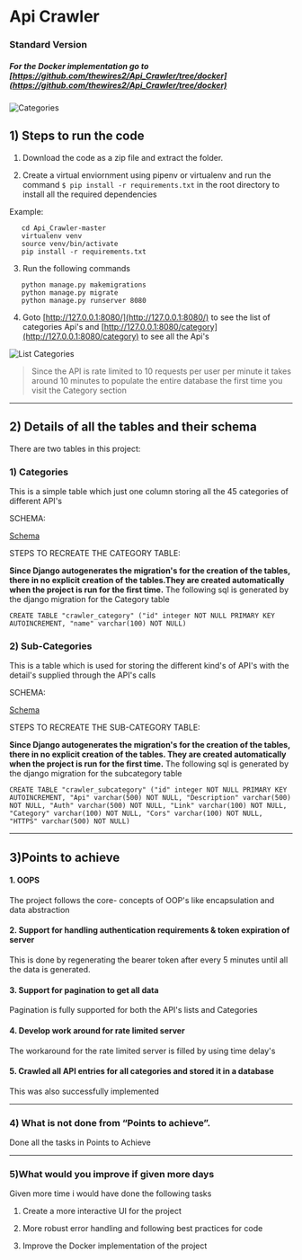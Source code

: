 # Api Crawler

### Standard Version
##### For the Docker implementation go to [https://github.com/thewires2/Api_Crawler/tree/docker](https://github.com/thewires2/Api_Crawler/tree/docker)


![Categories](https://user-images.githubusercontent.com/50923743/131301895-6df58ce4-df81-417f-9a6f-343bf15e0b32.jpg)

## 1) Steps to run the code 



1) Download the code as a zip file and extract the folder.

2) Create a virtual enviornment using pipenv or virtualenv and run the command ```$ pip install -r requirements.txt``` in the root directory to install all the required dependencies 

Example: 
```
   cd Api_Crawler-master
   virtualenv venv
   source venv/bin/activate
   pip install -r requirements.txt
```

3) Run the following commands

```
   python manage.py makemigrations
   python manage.py migrate
   python manage.py runserver 8080
```

4) Goto [http://127.0.0.1:8080/](http://127.0.0.1:8080/) to see the list of categories Api's and [http://127.0.0.1:8080/category](http://127.0.0.1:8080/category) to see all the Api's 

![List Categories](https://user-images.githubusercontent.com/50923743/131301064-aa9468d9-045a-4dd2-bc03-fe6582962f00.jpg)



> Since the API is rate limited to 10 requests per user per minute it takes around 10 minutes to populate the entire database the first time you visit the Category section

---

## 2) Details of all the tables and their schema

There are two tables in this project:

### 1) Categories

This is a simple table which just one column storing all the 45 categories of different API's 

SCHEMA:

[Schema](https://viewer.diagrams.net/?highlight=0000ff&edit=_blank&layers=1&nav=1&title=daa.png#R3ZZdb5swFIZ%2FDZeV%2BMhHdwk07aZpSbVUmnrpgAErxmbGDLJfvwM2H06I1k7NzW4i%2B7E55%2Fg9LyaWF%2BbNk0BF9o3HmFquHTeW92C57tr14LcFJwUWtqtAKkiskDOCPfmNNbQ1rUiMS2Oj5JxKUpgw4ozhSBoMCcFrc1vCqZm1QCm%2BAPsI0Uv6g8QyU%2FR%2BaY%2F8MyZp1md2bL2So36zBmWGYl5PkLexvFBwLtUob0JMW%2B16XdRzj1dWh8IEZvItD7Ddbvv4tUpetzL2Q%2FZyrNf7Ox3lF6KVPrAuVp56BeqMSLwvUNTOa2iy5QWZzCnMHBiislC6J6TBkCrQEbGQuLlaqjMIAMbBPMdSnGCLfsDt5dWmudfTeuyAs9Asm6rfQ6S7ng6hR2FgoLV5h06Lv%2BtECYNRUErBj4NXFqZYBRYECsIC5gcUHQ%2Bc4eeRBQUnTHa1LwNr%2BQCEV7INHA72tm8jseO%2BVeNbSbyakXhFIWtwgEEqu3MrkHA45FT81c%2BK9wt3ZXeJ%2BLABBGnGxT5K6L9snnbfX%2FtoUK0KaCYBPEl81mwQXpqtVX0POeVtcxnvzJAQSs8QoiRlMI2gUV3P2zYSuHB8vZCTOG7TBHMvnuAVi9vX7KN84NmmDz5d2mDOBe6tXLC%2B6oKKnneIknPyz05xVnNO8Z%2B%2FwNoW5fhdXhnYZYEAp%2Bf4X10FtjJvl%2BXM7eJ9jK9gOn5Eu7XJPxFv8wc%3D)


STEPS TO RECREATE THE CATEGORY TABLE:
 
**Since Django autogenerates the migration's for the creation of the tables, there in no explicit creation of the tables.They are created automatically when the project is run for the first time.** The following sql is generated by the django migration for the Category table

```CREATE TABLE "crawler_category" ("id" integer NOT NULL PRIMARY KEY AUTOINCREMENT, "name" varchar(100) NOT NULL)```

### 2) Sub-Categories

This is a table which is used for storing the different kind's of API's with the detail's supplied through the API's calls

SCHEMA:

[Schema](https://viewer.diagrams.net/?highlight=0000ff&edit=_blank&layers=1&nav=1&title=Subcategory.png#R7Zhdk5owFIZ%2FDZc7w4dS91LYbe3XdmfcttcRImQMCQ2hYH99DxC%2BdXZ16%2Bp0vHGS94Sc5D0PUaNZbpR%2FECgOv3IfU83U%2FVyz7jTTnNkz%2BCyEbSVMZmYlBIL4lWS0wpL8wUrUlZoSHye9gZJzKkncFz3OGPZkT0NC8Kw%2FbM1pP2uMAjwSlh6iY%2FUn8WWotjXVW32BSRDWmQ1dRSJUD1ZCEiKfZx3JutcsV3Auq1aUu5gW3tW%2BVM%2B93xNtFiYwky95wMx%2FuMln28vi9MHIv%2BWfvpPFjZrlN6Kp2rBarNzWDmQhkXgZI6%2FoZ1BkzXJCGVHoGdBESVz5viY5hlSOmhELifO9SzUaAwAczCMsxRaGqAfM2l4FzUx1s7YCVu1z2HG%2FEZGqetBM3RoDDeXNAT6Zz%2FtECYOWk0jBNw0rk75ZMRYEFoQF9FfI26w4w4%2Bt5sScMFmufepo0ztQeCqLid0Gb%2F00FhvmCz02TmWxtcNim0JWZwWNQJb7roQ1h012zbd%2FpbwO3CTlITKHAWBI3gbrWZZpMSGKCpDZKonLkO4iiQNe7KPKAXuo0vRTg9xZzgABKIfsF7yiweWUFyVnvERkTSgdSIiSgEHXg%2FKVJBTFJXAMzVUgIr5fpHF2vY6Cp8wvXr5%2FRsdtn47bMRzNudaFwzwVHJO9cKR0WCJKhsrRABn2LoDmjx8h9oAifBAsjTZeIIjdffy3WFmDQ2c65sqw3pKr6UVxlYIJV6IOIsoYELXjp8LbEmVfElGLp6fH5RWpw5Ay%2B0g1iJ0NqdmrkEpixI4naASmy0XyDDpVxitR%2Bw4pc3JuouoFXcYp9YWwzfWQeh1S786O1K6rhLMhddS%2FuStWw%2B%2B%2B5gbgBFhBt738KmOdG0Tr%2Fi8%3D)

STEPS TO RECREATE THE SUB-CATEGORY TABLE:

**Since Django autogenerates the migration's for the creation of the tables, there in no explicit creation of the tables. They are created automatically when the project is run for the first time.** The following sql is generated by the django migration for the subcategory table

```CREATE TABLE "crawler_subcategory" ("id" integer NOT NULL PRIMARY KEY AUTOINCREMENT, "Api" varchar(500) NOT NULL, "Description" varchar(500) NOT NULL, "Auth" varchar(500) NOT NULL, "Link" varchar(100) NOT NULL, "Category" varchar(100) NOT NULL, "Cors" varchar(100) NOT NULL, "HTTPS" varchar(500) NOT NULL)```


---

## 3)Points to achieve

#### 1. OOPS

The project follows the core- concepts of OOP's like encapsulation and data abstraction

#### 2. Support for handling authentication requirements & token expiration of server

This is done by regenerating the bearer token after every 5 minutes until all the data is generated.

#### 3. Support for pagination to get all data

Pagination is fully supported for both the API's lists and Categories

#### 4. Develop work around for rate limited server

The workaround for the rate limited server is filled by using time delay's

#### 5. Crawled all API entries for all categories and stored it in a database

This was also successfully implemented


---

### 4) What is not done from “Points to achieve”.

Done all the tasks in Points to Achieve


---

### 5)What would you improve if given more days

Given more time i would have done the following tasks

1) Create a more interactive UI for the project

2) More robust error handling and following best practices for code

3) Improve the Docker implementation of the project


